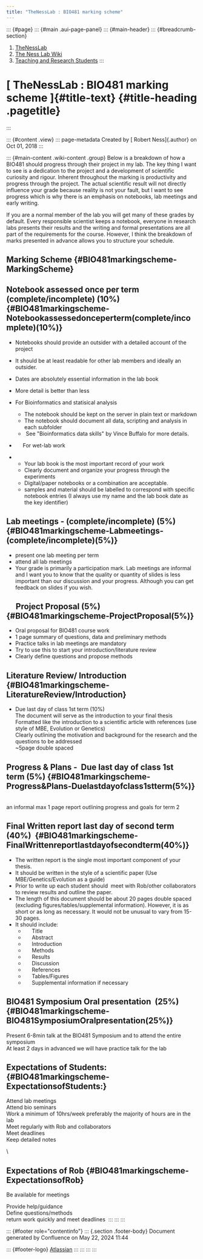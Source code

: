 ```yaml
---
title: "TheNessLab : BIO481 marking scheme"
---
```


::: {#page}
::: {#main .aui-page-panel}
::: {#main-header}
::: {#breadcrumb-section}
1.  [TheNessLab](index.html)
2.  [The Ness Lab Wiki](The-Ness-Lab-Wiki_11436042.html)
3.  [Teaching and Research
    Students](Teaching-and-Research-Students_13697128.html)
:::

# [ TheNessLab : BIO481 marking scheme ]{#title-text} {#title-heading .pagetitle}
:::

::: {#content .view}
::: page-metadata
Created by [ Robert Ness]{.author} on Oct 01, 2018
:::

::: {#main-content .wiki-content .group}
Below is a breakdown of how a BIO481 should progress through their
project in my lab. The key thing I want to see is a dedication to the
project and a development of scientific curiosity and rigour. Inherent
throughout the marking is productivity and progress through the project.
The actual scientific result will not directly influence your grade
because reality is not your fault, but I want to see progress which is
why there is an emphasis on notebooks, lab meetings and early writing. 

If you are a normal member of the lab you will get many of these grades
by default. Every responsible scientist keeps a notebook, everyone in
research labs presents their results and the writing and formal
presentations are all part of the requirements for the course. However,
I think the breakdown of marks presented in advance allows you to
structure your schedule. 

## Marking Scheme {#BIO481markingscheme-MarkingScheme}

## Notebook assessed once per term (complete/incomplete) (10%) {#BIO481markingscheme-Notebookassessedonceperterm(complete/incomplete)(10%)}

-   Notebooks should provide an outsider with a detailed account of the
    project

-   It should be at least readable for other lab members and ideally an
    outsider.

-   Dates are absolutely essential information in the lab book

-   More detail is better than less

-   For Bioinformatics and statisical analysis
    -   The notebook should be kept on the server in plain text or
        markdown
    -   The notebook should document all data, scripting and analysis in
        each subfolder 
    -    See "Bioinformatics data skills" by Vince Buffalo for more
        details. 

-        For wet-lab work

-   -   Your lab book is the most important record of your work
    -   Clearly document and organize your progress through the
        experiments 
    -   Digital/paper notebooks or a combination are acceptable. 
    -   samples and material should be labelled to correspond with
        specific notebook entries (I always use my name and the lab book
        date as the key identifier)

## Lab meetings - (complete/incomplete) (5%) {#BIO481markingscheme-Labmeetings-(complete/incomplete)(5%)}

-   present one lab meeting per term
-   attend all lab meetings 
-   Your grade is primarily a participation mark. Lab meetings are
    informal and I want you to know that the quality or quantity of
    slides is less important than our discussion and your progress.
    Although you can get feedback on slides if you wish.

##       Project Proposal (5%) {#BIO481markingscheme-ProjectProposal(5%)}

-   Oral proposal for BIO481 course work
-   1 page summary of questions, data and preliminary methods 
-   Practice talks in lab meetings are mandatory
-   Try to use this to start your introduction/literature review
-   Clearly define questions and propose methods

## Literature Review/ Introduction  {#BIO481markingscheme-LiteratureReview/Introduction}

- Due last day of class 1st term (10%)\
The document will serve as the introduction to your final thesis\
Formatted like the introduction to a scientific article with references
(use style of MBE, Evolution or Genetics)\
Clearly outlining the motivation and background for the research and the
questions to be addressed\
\~5page double spaced 

## Progress & Plans -  Due last day of class 1st term (5%) {#BIO481markingscheme-Progress&Plans-Duelastdayofclass1stterm(5%)}

\
an informal max 1 page report outlining progress and goals for term 2  

## Final Written report last day of second term (40%)  {#BIO481markingscheme-FinalWrittenreportlastdayofsecondterm(40%)}

-   The written report is the single most important component of your
    thesis.
-   It should be written in the style of a scientific paper (Use
    MBE/Genetics/Evolution as a guide)
-   Prior to write up each student should  meet with Rob/other
    collaborators to review results and outline the paper.
-   The length of this document should be about 20 pages double spaced
    (excluding figures/tables/supplemental information). However, it is
    as short or as long as necessary. It would not be unusual to vary
    from 15-30 pages. 
-   It should include:
    -        Title
    -        Abstract 
    -        Introduction
    -        Methods
    -        Results
    -        Discussion
    -        References
    -        Tables/Figures
    -        Supplemental information if necessary

## BIO481 Symposium Oral presentation  (25%) {#BIO481markingscheme-BIO481SymposiumOralpresentation(25%)}

Present 6-8min talk at the BIO481 Symposium and to attend the entire
symposium\
At least 2 days in advanced we will have practice talk for the lab

## Expectations of Students: {#BIO481markingscheme-ExpectationsofStudents:}

Attend lab meetings\
Attend bio seminars\
Work a minimum of 10hrs/week preferably the majority of hours are in the
lab\
Meet regularly with Rob and collaborators\
Meet deadlines\
Keep detailed notes

\

## Expectations of Rob {#BIO481markingscheme-ExpectationsofRob}

Be available for meetings  

Provide help/guidance \
Define questions/methods\
return work quickly and meet deadlines 
:::
:::
:::

::: {#footer role="contentinfo"}
::: {.section .footer-body}
Document generated by Confluence on May 22, 2024 11:44

::: {#footer-logo}
[Atlassian](https://www.atlassian.com/)
:::
:::
:::
:::
